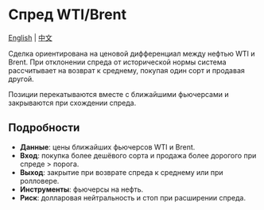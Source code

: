 # Спред WTI/Brent
[English](README.md) | [中文](README_cn.md)

Сделка ориентирована на ценовой дифференциал между нефтью WTI и Brent. При отклонении спреда от исторической нормы система рассчитывает на возврат к среднему, покупая один сорт и продавая другой.

Позиции перекатываются вместе с ближайшими фьючерсами и закрываются при схождении спреда.

## Подробности

- **Данные**: цены ближайших фьючерсов WTI и Brent.
- **Вход**: покупка более дешёвого сорта и продажа более дорогого при спреде > порога.
- **Выход**: закрытие при возврате спреда к среднему или при ролловере.
- **Инструменты**: фьючерсы на нефть.
- **Риск**: долларовая нейтральность и стоп при расширении спреда.

